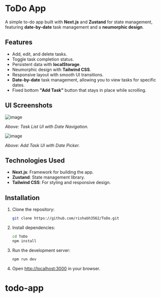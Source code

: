 # ToDo App

A simple to-do app built with **Next.js** and **Zustand** for state management, featuring **date-by-date** task management and a **neumorphic design**.

## Features
- Add, edit, and delete tasks.
- Toggle task completion status.
- Persistent data with **localStorage**.
- Neumorphic design with **Tailwind CSS**.
- Responsive layout with smooth UI transitions.
- **Date-by-date** task management, allowing you to view tasks for specific dates.
- Fixed bottom **"Add Task"** button that stays in place while scrolling.

## UI Screenshots


![image](https://github.com/user-attachments/assets/441904f0-858f-4218-9c17-8c157a6c6f6a)

*Above: Task List UI with Date Navigation.*

![image](https://github.com/user-attachments/assets/07c9cf08-d8c5-4d9a-8665-97ca611fb591)


*Above: Add Task UI with Date Picker.*

## Technologies Used
- **Next.js**: Framework for building the app.
- **Zustand**: State management library.
- **Tailwind CSS**: For styling and responsive design.

## Installation

1. Clone the repository:
   ```bash
   git clone https://github.com/rishabh3562/ToDo.git
   ```

2. Install dependencies:
   ```bash
   cd ToDo
   npm install
   ```

3. Run the development server:
   ```bash
   npm run dev
   ```

4. Open [http://localhost:3000](http://localhost:3000) in your browser.

# todo-app
